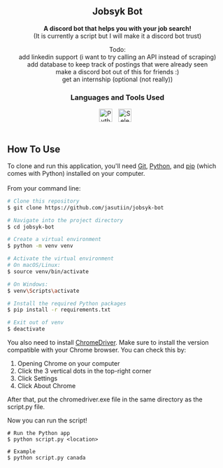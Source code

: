 <div align="center">
  <h2>Jobsyk Bot</h2>
  <p><strong>A discord bot that helps you with your job search!</strong><br>(It is currently a script but I will make it a discord bot trust)</p>
</div>

<div align="center">
<p>
Todo:
<br> add linkedin support (i want to try calling an API instead of scraping)
<br> add database to keep track of postings that were already seen
<br> make a discord bot out of this for friends :)
<br> get an internship (optional (not really))
</p> 
</div>

<div align="center">
<h3>Languages and Tools Used</h3>
<a href="https://www.python.org/" target="blank"><img alt="Python" width="30px" style="padding-right:10px;" src="https://cdn.jsdelivr.net/gh/devicons/devicon/icons/python/python-original.svg" /></a>
<a href="https://www.selenium.dev/" target="blank"><img alt="Selenium" width="30px" style="padding-right:10px;" src="https://cdn.jsdelivr.net/gh/devicons/devicon/icons/selenium/selenium-original.svg" /></a>
</div>
<br>

## How To Use

To clone and run this application, you'll need [Git](https://git-scm.com), [Python](https://www.python.org/downloads/), and [pip](https://pip.pypa.io/en/stable/) (which comes with Python) installed on your computer.<br><br> From your command line:

```bash
# Clone this repository
$ git clone https://github.com/jasutiin/jobsyk-bot

# Navigate into the project directory
$ cd jobsyk-bot

# Create a virtual environment
$ python -m venv venv

# Activate the virtual environment
# On macOS/Linux:
$ source venv/bin/activate

# On Windows:
$ venv\Scripts\activate

# Install the required Python packages
$ pip install -r requirements.txt

# Exit out of venv
$ deactivate
```

You also need to install [ChromeDriver](https://developer.chrome.com/docs/chromedriver/downloads). Make sure to install the version compatible with your Chrome browser. You can check this by:

1. Opening Chrome on your computer
2. Click the 3 vertical dots in the top-right corner
3. Click Settings
4. Click About Chrome

After that, put the chromedriver.exe file in the same directory as the script.py file.

Now you can run the script!

```
# Run the Python app
$ python script.py <location>

# Example
$ python script.py canada
```
